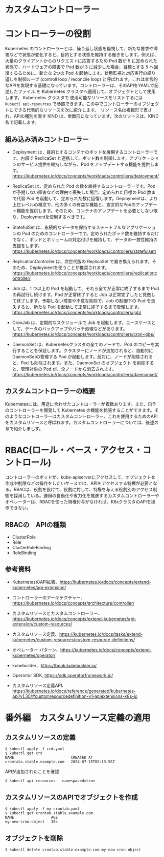 # カスタムコントローラー

# コントローラーの役割
Kubernetes のコントローラーとは、繰り返し状態を監視して、新たな要求や障害などで状態が変化すると、目的とする状態を維持する働きをします。例えば、大量のクライアントからのリクエストに応答するため Pod 数が 5 に定められた状態で、ハードウェアの障害で Pod 数が 3 に減少した場合、目標とする 5 へ回復するるために、新たな 2つの Pod を起動します。状態監視と対応実行の繰り返しを制御ループ (controll loop / reconcile loop) と呼ばれます。これは宣言的なAPIを実現する基礎になっています。コントローラーは、そのAPIをYAMLで記述したファイル を Kubernetes クラスタへ適用して、オブジェクトとして使用します。
Kubernetes クラスタで 使用可能なリソースをリストするには　`kubectl api-resources` で参照できます。この中でコントローラーのオブジェクトにできる代表的なリソースを次に紹介します。　リソース名は複数形で表され、APIの種別を表す KIND は、単数形になっています。次のリソースは、KIND名で記載します。


## 組み込み済みコントローラー
- Deployment は、目的とするコンテナのポッドを展開するコントローラーです。内部で ReclicaSet と連携して、ポッド数を制御します。アプリケーションのサービス提供を維持しながら、Pod をアップデートする機能を提供します。 https://kubernetes.io/docs/concepts/workloads/controllers/deployment/

- ReplicaSet は、定められた Pod の数を維持するコントローラーです。Pod が予期しない障害などの理由で喪失した場合、定められた目標の Pod 数まで代替 Pod を起動して、定められた数に回復します。Deploymentは、より上位レベルの概念で、他の多くの有益な機能と、宣言的なPodのアップデート機能を提供します。そのため、コンテナのアップデートを必要としない限り、Deploymentを使用するべきです。

- StatefulSet は、永続的なデータを保持するステートフルなアプリケーションの Pod のためのコントローラーです。定められたポッド数を維持するだけでなく、ポッドとボリュームの対応付けを維持して、データの一貫性維持の支援をします。 https://kubernetes.io/docs/concepts/workloads/controllers/statefulset/

- ReplicationController は、次世代版の ReplicaSet で置き換えられます。そのため、Deploymentを使うことが推奨されます。 https://kubernetes.io/docs/concepts/workloads/controllers/replicationcontroller/

- Job は、1 つ以上の Pod を起動して、それら全てが正常に終了するまで Pod の再試行し続けます。Pod が正常終了すると Job は正常完了したと見做して終了します。予期しない障害や不意な削除で、Job の制御下の Pod を喪失すると、新たな Pod を起動して正常に終了するまで管理します。 https://kubernetes.io/docs/concepts/workloads/controllers/job/

- CronJob は、定期的なスケジュールで Job を起動します。ユースケースとして、データのバックアップやバッチ処理などがあります。　https://kubernetes.io/docs/concepts/workloads/controllers/cron-jobs/

- DaemonSet は、Kubernetesクラスタの全てのノードで、Pod のコピーを実行することを保証します。クラスターにノードが追加されると、自動的に DaemonSetの管理する Pod が起動します。反対に、ノードが削除されると、Pod も削除されます。また、DaemonSet のオブジェクト を削除すると、管理対象の Pod が、全ノードから消去されます。 https://kubernetes.io/docs/concepts/workloads/controllers/daemonset/


## カスタムコントローラーの概要
Kubernetesには、用途に合わせたコントローラーが複数あります。また、自作のコントローラーを開発して Kubernetes の機能を拡張することができます。そのようなコントローラーはカスタムコントローラー、これを使用するためのAPIをカスタムリソースと呼ばれます。カスタムコントローラーについては、後述の章で紹介しましす。



# RBAC(ロール・ベース・アクセス・コントロール)
コントローラーのポッドが、kube-apiserverにアクセスして、オブジェクトを作成や削除などの操作をしたいケースでは、APIをアクセスする特権が必要となる。RBACは、役割を設けて、役割に対して、特権を与える役割別のアクセス制御を採用している。運用の自動化や省力化を推進するカスタムコントローラーやオペレーターは、RBACを使った特権付与がなければ、K8sクラスタのAPIを操作できない。

## RBACの　APIの種類
- ClusterRole
- Role
- ClusterRoleBinding
- RoleBinding



## 参考資料
- KubernetesのAPI拡張、https://kubernetes.io/docs/concepts/extend-kubernetes/api-extension/
- コントローラーのアーキテクチャー、https://kubernetes.io/docs/concepts/architecture/controller/
- カスタムリソースとカスタムコントローラー、https://kubernetes.io/docs/concepts/extend-kubernetes/api-extension/custom-resources/
- カスタムリソース定義、https://kubernetes.io/docs/tasks/extend-kubernetes/custom-resources/custom-resource-definitions/
- オペレーター パターン、https://kubernetes.io/docs/concepts/extend-kubernetes/operator/
- kubebuilder、https://book.kubebuilder.io/
- Operartor SDK, https://sdk.operatorframework.io/


- カスタムリソース定義API、https://kubernetes.io/docs/reference/generated/kubernetes-api/v1.30/#customresourcedefinition-v1-apiextensions-k8s-io





# 番外編　カスタムリソース定義の適用

## カスタムリソースの定義
```
$ kubectl apply -f crd.yaml 
$ kubectl get crd
NAME                          CREATED AT
crontabs.stable.example.com   2024-07-15T02:13:58Z
```

APIが追加されたことを確認
```
$ kubectl api-resources --namespaced=true
```

## カスタムリソースのAPIでオブジェクトを作成
```
$ kubectl apply -f my-crontab.yaml 
$ kubectl get crontab.stable.example.com
NAME                 AGE
my-new-cron-object   38s
```

## オブジェクトを削除
```
$ kubectl delete crontab.stable.example.com my-new-cron-object
```
